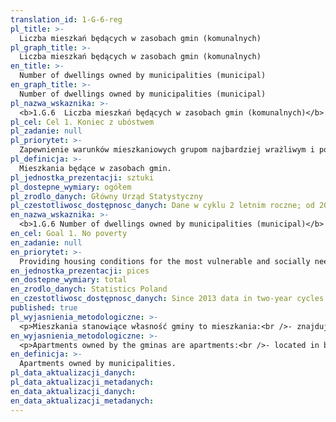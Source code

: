```yaml
---
translation_id: 1-G-6-reg
pl_title: >-
  Liczba mieszkań będących w zasobach gmin (komunalnych)
pl_graph_title: >-
  Liczba mieszkań będących w zasobach gmin (komunalnych)
en_title: >-
  Number of dwellings owned by municipalities (municipal)
en_graph_title: >-
  Number of dwellings owned by municipalities (municipal)
pl_nazwa_wskaznika: >-
  <b>1.G.6  Liczba mieszkań będących w zasobach gmin (komunalnych)</b>
pl_cel: Cel 1. Koniec z ubóstwem
pl_zadanie: null
pl_priorytet: >-
  Zapewnienie warunków mieszkaniowych grupom najbardziej wrażliwym i potrzebującym społecznie
pl_definicja: >-
  Mieszkania będące w zasobach gmin.
pl_jednostka_prezentacji: sztuki
pl_dostepne_wymiary: ogółem
pl_zrodlo_danych: Główny Urząd Statystyczny
pl_czestotliwosc_dostępnosc_danych: Dane w cyklu 2 letnim roczne; od 2013 r.
en_nazwa_wskaznika: >-
  <b>1.G.6 Number of dwellings owned by municipalities (municipal)</b>
en_cel: Goal 1. No poverty
en_zadanie: null
en_priorytet: >-
  Providing housing conditions for the most vulnerable and socially needy groups
en_jednostka_prezentacji: pices
en_dostepne_wymiary: total
en_zrodlo_danych: Statistics Poland
en_czestotliwosc_dostępnosc_danych: Since 2013 data in two-year cycles
published: true
pl_wyjasnienia_metodologiczne: >-
  <p>Mieszkania stanowiące własność gminy to mieszkania:<br />- znajdujące się w budynkach stanowiących w całości własność gminy oraz mieszkania będące własnością gminy, ale znajdujące się w budynkach stanowiących nieruchomości wspólne, tj. mieszkania, które służą zaspokajaniu potrzeb mieszkaniowych ogółu mieszkańców powiaty, pozostające w zarządzie komunalnej jednostki organizacyjnej specjalnie powołanej do zarządzania zasobami mieszkaniowymi gminy (np. Przedsiębiorstwo/Zakład Gospodarki Mieszkaniowej, Zarząd Domów Komunalnych) lub pozostające w bezpośrednim zarządzie urzędu gminy;<br />- stanowiące własność Skarbu Państwa, ale zarządzane przez gminę;<br />- przekazane gminie, ale pozostające w dyspozycji jednostek użyteczności publicznej, takich jak: podmioty lecznicze, jednostki organizacyjne pomocy społecznej, jednostki organizacyjne wspierania rodziny i systemu pieczy zastępczej, jednostki systemu oświaty, nauki, kultury itp., służące głównie zaspokajaniu potrzeb mieszkaniowych pracowników tych jednostek. W badaniach statystycznych "mieszkania stanowiące własność gminy" obejmują również mieszkania będące własnością powiatu (lokalnej, powiatowej wspólnoty samorządowej) niestanowiące mienia jakiejkolwiek gminy, ale pozostające w jej zarządzie lub komunalnej jednostki organizacyjnej specjalnie powołanej do zarządzania zasobami mieszkaniowymi.</p>
en_wyjasnienia_metodologiczne: >-
  <p>Apartments owned by the gminas are apartments:<br />- located in buildings owned entirely by the commune and apartments owned by the commune but located in buildings constituting common real estate, i.e. apartments that serve to meet the housing needs of all residents of the county, remaining under the management of a municipal organizational unit specially established to manage the housing resources of the commune (e.g.Housing Management Company/Institution, Municipal Housing Board) or remaining under the direct management of the commune office;<br />- owned by the State Treasury but managed by the commune;<br />- transferred to the commune but remaining at the disposal of public utility units, such as: medical entities, social welfare organizational units, organizational units supporting the family and the foster care system, units of the education system, science, culture, etc., serving mainly to meet the housing needs of employees of these units. In statistical surveys, "apartments owned by the commune" also include apartments owned by the county (local, county self-government community) that do not constitute the property of any commune, but are managed by it or a communal organizational unit specially established to manage housing resources.</p>
en_definicja: >-
  Apartments owned by municipalities.
pl_data_aktualizacji_danych:
pl_data_aktualizacji_metadanych:
en_data_aktualizacji_danych:
en_data_aktualizacji_metadanych:
---
```

